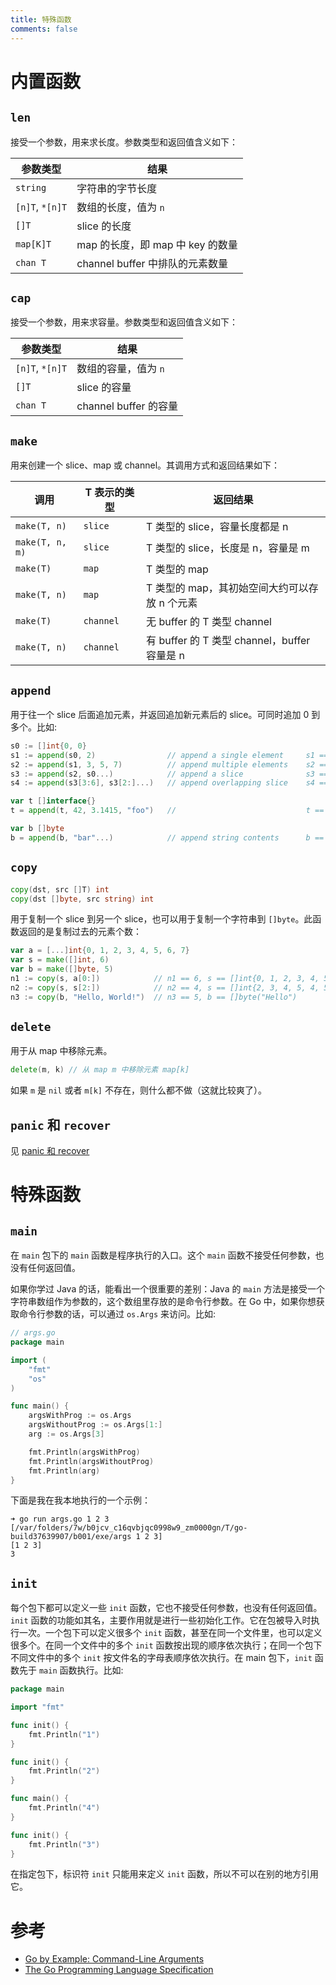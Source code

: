```yaml
---
title: 特殊函数
comments: false
---
```


# 内置函数

## `len`

接受一个参数，用来求长度。参数类型和返回值含义如下：

| 参数类型         | 结果                           |
|-----------------|-------------------------------|
| `string`        | 字符串的字节长度                 |
| `[n]T`, `*[n]T` | 数组的长度，值为 `n`             |
| `[]T`           | slice 的长度                   |
| `map[K]T`       | map 的长度，即 map 中 key 的数量 |
| `chan T`        | channel buffer 中排队的元素数量  |

## `cap`

接受一个参数，用来求容量。参数类型和返回值含义如下：


| 参数类型         | 结果                   |
|-----------------|-----------------------|
| `[n]T`, `*[n]T` | 数组的容量，值为 `n`     |
| `[]T`           | slice 的容量           |
| `chan T`        | channel buffer 的容量  |

## `make`

用来创建一个 slice、map 或 channel。其调用方式和返回结果如下：

| 调用               | T 表示的类型 | 返回结果                                     |
|-------------------|-------------|--------------------------------------------|
| `make(T, n)`      | `slice`     | T 类型的 slice，容量长度都是 n                |
| `make(T, n, m)`   | `slice`     | T 类型的 slice，长度是 n，容量是 m             |
| `make(T)`         | `map`       | T 类型的 map                                |
| `make(T, n)`      | `map`       | T 类型的 map，其初始空间大约可以存放 n 个元素    |
| `make(T)`         | `channel`   | 无 buffer 的 T 类型 channel                 |
| `make(T, n)`      | `channel`   | 有 buffer 的 T 类型 channel，buffer 容量是 n |

## `append`

用于往一个 slice 后面追加元素，并返回追加新元素后的 slice。可同时追加 0 到多个。比如:

```go
s0 := []int{0, 0}
s1 := append(s0, 2)                // append a single element     s1 == []int{0, 0, 2}
s2 := append(s1, 3, 5, 7)          // append multiple elements    s2 == []int{0, 0, 2, 3, 5, 7}
s3 := append(s2, s0...)            // append a slice              s3 == []int{0, 0, 2, 3, 5, 7, 0, 0}
s4 := append(s3[3:6], s3[2:]...)   // append overlapping slice    s4 == []int{3, 5, 7, 2, 3, 5, 7, 0, 0}

var t []interface{}
t = append(t, 42, 3.1415, "foo")   //                             t == []interface{}{42, 3.1415, "foo"}

var b []byte
b = append(b, "bar"...)            // append string contents      b == []byte{'b', 'a', 'r' }
```

## `copy`

```go
copy(dst, src []T) int
copy(dst []byte, src string) int
```

用于复制一个 slice 到另一个 slice，也可以用于复制一个字符串到 `[]byte`。此函数返回的是复制过去的元素个数：

```go
var a = [...]int{0, 1, 2, 3, 4, 5, 6, 7}
var s = make([]int, 6)
var b = make([]byte, 5)
n1 := copy(s, a[0:])            // n1 == 6, s == []int{0, 1, 2, 3, 4, 5}
n2 := copy(s, s[2:])            // n2 == 4, s == []int{2, 3, 4, 5, 4, 5}
n3 := copy(b, "Hello, World!")  // n3 == 5, b == []byte("Hello")
```

## `delete`

用于从 map 中移除元素。

```go
delete(m, k) // 从 map m 中移除元素 map[k]
```

如果 `m` 是 `nil` 或者 `m[k]` 不存在，则什么都不做（这就比较爽了）。

## `panic` 和 `recover`

见 [panic 和 recover](./panic.html)
# 特殊函数

## `main`

在 `main` 包下的 `main` 函数是程序执行的入口。这个 `main` 函数不接受任何参数，也没有任何返回值。

如果你学过 Java 的话，能看出一个很重要的差别：Java 的 `main` 方法是接受一个字符串数组作为参数的，这个数组里存放的是命令行参数。在 Go 中，如果你想获取命令行参数的话，可以通过 `os.Args` 来访问。比如:

```go
// args.go
package main

import (
    "fmt"
    "os"
)

func main() {
    argsWithProg := os.Args
    argsWithoutProg := os.Args[1:]
    arg := os.Args[3]

    fmt.Println(argsWithProg)
    fmt.Println(argsWithoutProg)
    fmt.Println(arg)
}
```

下面是我在我本地执行的一个示例：

```console
➜ go run args.go 1 2 3
[/var/folders/7w/b0jcv_c16qvbjqc0998w9_zm0000gn/T/go-build37639907/b001/exe/args 1 2 3]
[1 2 3]
3
```


## `init`

每个包下都可以定义一些 `init` 函数，它也不接受任何参数，也没有任何返回值。`init` 函数的功能如其名，主要作用就是进行一些初始化工作。它在包被导入时执行一次。一个包下可以定义很多个 `init` 函数，甚至在同一个文件里，也可以定义很多个。在同一个文件中的多个 `init` 函数按出现的顺序依次执行；在同一个包下不同文件中的多个 `init` 按文件名的字母表顺序依次执行。在 main 包下，`init` 函数先于 `main` 函数执行。比如:

```go
package main

import "fmt"

func init() {
	fmt.Println("1")
}

func init() {
	fmt.Println("2")
}

func main() {
	fmt.Println("4")
}

func init() {
	fmt.Println("3")
}
```

在指定包下，标识符 `init` 只能用来定义 `init` 函数，所以不可以在别的地方引用它。

# 参考

- [Go by Example: Command-Line Arguments](https://gobyexample.com/command-line-arguments)
- [The Go Programming Language Specification](https://go.dev/ref/spec)